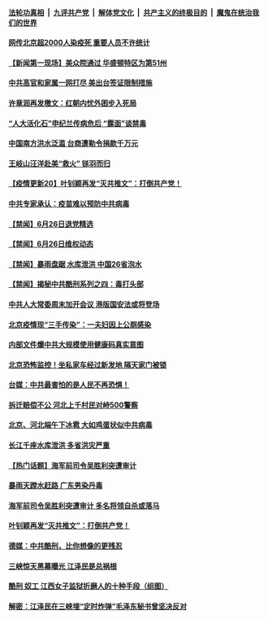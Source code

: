 ####  [法轮功真相](../../../../basic/blob/master/README.md?t=06271432) &nbsp;|&nbsp; [九评共产党](../../../../9ping.md/blob/master/README.md?t=06271432) &nbsp;|&nbsp; [解体党文化](../../../../jtdwh.md/blob/master/README.md?t=06271432)  &nbsp;|&nbsp; [共产主义的终极目的](../../../../gczydzjmd.md/blob/master/README.md?t=06271432) &nbsp;|&nbsp; [魔鬼在统治我们的世界](../../../../mgztzwmdsj.md/blob/master/README.md?t=06271432) 

#### [网传北京超2000人染疫死 重要人员不许统计](../pages/prog204/a102880711.md?t=06271432) 

#### [【新闻第一现场】美众院通过 华盛顿特区为第51州](../pages/prog204/a102880703.md?t=06271432) 

#### [中共高官和家属一网打尽 美出台签证限制措施](../pages/prog204/a102880635.md?t=06271432) 

#### [许章润再发檄文：红朝内忧外困步入死局](../pages/prog204/a102880627.md?t=06271432) 

#### [“人大活化石”申纪兰传病危后 “露面”谈禁毒](../pages/prog204/a102880610.md?t=06271432) 

#### [中国南方洪水泛滥 台商遭勒令捐款千万元](../pages/prog204/a102880599.md?t=06271432) 

#### [王岐山汪洋赴美“救火” 铩羽而归](../pages/prog204/a102880574.md?t=06271432) 


#### [【疫情更新20】叶钊颖再发“灭共推文”：打倒共产党！](../pages/prog204/a102876465.md?t=06271432) 

#### [中共专家承认：疫苗难以预防中共病毒](../pages/prog204/a102880387.md?t=06271432) 

#### [【禁闻】6月26日退党精选](../pages/prog204/a102880489.md?t=06271432) 

#### [【禁闻】6月26日维权动态](../pages/prog204/a102880481.md?t=06271432) 

#### [【禁闻】暴雨盘踞 水库泄洪 中国26省泡水](../pages/prog204/a102880415.md?t=06271432) 

#### [【禁闻】揭秘中共酷刑系列之四：毒打头部](../pages/prog204/a102880336.md?t=06271432) 

#### [中共人大常委周末加开会议 港版国安法或将登场](../pages/prog204/a102880285.md?t=06271432) 

#### [北京疫情现“三手传染”：一夫妇因上公厕感染](../pages/prog204/a102880309.md?t=06271432) 

#### [内部文件爆中共大规模使用健康码真实意图](../pages/prog204/a102880303.md?t=06271432) 

#### [北京恐怖监控！坐私家车经过新发地 隔天家门被锁](../pages/prog204/a102880025.md?t=06271432) 

#### [台媒：中共最害怕的是人民不再恐惧！](../pages/prog204/a102880043.md?t=06271432) 

#### [拆迁赔偿不公 河北上千村民对峙500警察](../pages/prog204/a102880028.md?t=06271432) 

#### [北京、河北端午下冰雹 大如鸡蛋状似中共病毒](../pages/prog204/a102880014.md?t=06271432) 

#### [长江千座水库泄洪 多省洪灾严重](../pages/prog204/a102880012.md?t=06271432) 

#### [【热门话题】海军前司令吴胜利突遭审计](../pages/prog204/a102879987.md?t=06271432) 

#### [暴雨天蹚水赶路 广东男染丹毒](../pages/prog204/a102879977.md?t=06271432) 

#### [海军前司令吴胜利突遭审计 多名将领自杀或落马](../pages/prog204/a102879986.md?t=06271432) 

#### [叶钊颖再发“灭共推文”：打倒共产党！](../pages/prog204/a102879981.md?t=06271432) 

#### [德媒：中共酷刑，比你想像的更残忍](../pages/prog204/a102879972.md?t=06271432) 

#### [三峡惊天黑幕曝光 江泽民是总祸根](../pages/prog204/a102879913.md?t=06271432) 

#### [酷刑 奴工 江西女子监狱折磨人的十种手段（组图）](../pages/prog204/a102879877.md?t=06271432) 

#### [解密：江泽民在三峡埋“定时炸弹”毛泽东秘书曾坚决反对](../pages/prog204/a102879816.md?t=06271432) 

